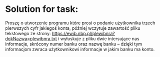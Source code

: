 # Solution for task:

Proszę o utworzenie programu które prosi o podanie użytkownika trzech
pierwszych cyfr jakiegoś konta, później wczytuje zawartość pliku
tekstowego ze strony:
https://ewib.nbp.pl/plewibnra?dokNazwa=plewibnra.txt
i wyłuskuje z pliku dwie intersujące nas informacje, skrócony numer
banku oraz nazwę banku – dzięki tym informacjom zwraca użytkownikowi
informacje w jakim banku ma konto.
